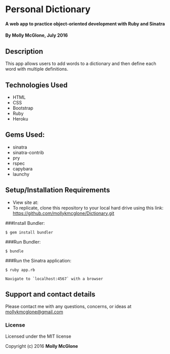 # Personal Dictionary

#### A web app to practice object-oriented development with Ruby and Sinatra

#### By Molly McGlone, July 2016

## Description

This app allows users to add words to a dictionary and then define each word with multiple definitions.

## Technologies Used

* HTML
* CSS
* Bootstrap
* Ruby
* Heroku

## Gems Used:

* sinatra
* sinatra-contrib
* pry
* rspec
* capybara
* launchy

## Setup/Installation Requirements

* View site at:
* To replicate, clone this repository to your local hard drive using this link: https://github.com/mollykmcglone/Dictionary.git

###Install Bundler:
```
$ gem install bundler
```
###Run Bundler:
```
$ bundle
```
###Run the Sinatra application:
```
$ ruby app.rb

Navigate to `localhost:4567` with a browser
```
## Support and contact details

Please contact me with any questions, concerns, or ideas at mollykmcglone@gmail.com

### License

Licensed under the MIT license

Copyright (c) 2016 **Molly McGlone**
